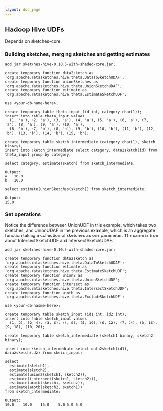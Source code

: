 ```yaml
---
layout: doc_page
---
```

<!--
    Licensed to the Apache Software Foundation (ASF) under one
    or more contributor license agreements.  See the NOTICE file
    distributed with this work for additional information
    regarding copyright ownership.  The ASF licenses this file
    to you under the Apache License, Version 2.0 (the
    "License"); you may not use this file except in compliance
    with the License.  You may obtain a copy of the License at

      http://www.apache.org/licenses/LICENSE-2.0

    Unless required by applicable law or agreed to in writing,
    software distributed under the License is distributed on an
    "AS IS" BASIS, WITHOUT WARRANTIES OR CONDITIONS OF ANY
    KIND, either express or implied.  See the License for the
    specific language governing permissions and limitations
    under the License.
-->
## Hadoop Hive UDFs

Depends on sketches-core.

### Building sketches, merging sketches and getting estimates

    add jar sketches-hive-0.10.5-with-shaded-core.jar;

    create temporary function data2sketch as 'org.apache.datasketches.hive.theta.DataToSketchUDAF';
    create temporary function unionSketches as 'org.apache.datasketches.hive.theta.UnionSketchUDAF';
    create temporary function estimate as 'org.apache.datasketches.hive.theta.EstimateSketchUDF';

    use <your-db-name-here>;

    create temporary table theta_input (id int, category char(1));
    insert into table theta_input values
      (1, 'a'), (2, 'a'), (3, 'a'), (4, 'a'), (5, 'a'), (6, 'a'), (7, 'a'), (8, 'a'), (9, 'a'), (10, 'a'),
      (6, 'b'), (7, 'b'), (8, 'b'), (9, 'b'), (10, 'b'), (11, 'b'), (12, 'b'), (13, 'b'), (14, 'b'), (15, 'b');

    create temporary table sketch_intermediate (category char(1), sketch binary);
    insert into sketch_intermediate select category, data2sketch(id) from theta_input group by category;

    select category, estimate(sketch) from sketch_intermediate;

    Output:
    a	10.0
    b	10.0

    select estimate(unionSketches(sketch)) from sketch_intermediate;

    Output:
    15.0

### Set operations

Notice the difference between UnionUDF in this example, which takes two sketches, and UnionUDAF in the previous example, which is an aggregate function taking a collection of sketches as one parameter. The same is true about IntersectSketchUDF and IntersectSketchUDAF.

    add jar sketches-hive-0.10.5-with-shaded-core.jar;

    create temporary function data2sketch as 'org.apache.datasketches.hive.theta.DataToSketchUDAF';
    create temporary function estimate as 'org.apache.datasketches.hive.theta.EstimateSketchUDF';
    create temporary function union2 as 'org.apache.datasketches.hive.theta.UnionSketchUDF';
    create temporary function intersect as 'org.apache.datasketches.hive.theta.IntersectSketchUDF';
    create temporary function anotb as 'org.apache.datasketches.hive.theta.ExcludeSketchUDF';

    use <your-db-nasme-here>;

    create temporary table sketch_input (id1 int, id2 int);
    insert into table sketch_input values
      (1, 2), (2, 4), (3, 6), (4, 8), (5, 10), (6, 12), (7, 14), (8, 16), (9, 18), (10, 20);

    create temporary table sketch_intermediate (sketch1 binary, sketch2 binary);

    insert into sketch_intermediate select data2sketch(id1), data2sketch(id2) from sketch_input;

    select
      estimate(sketch1),
      estimate(sketch2),
      estimate(union2(sketch1, sketch2)),
      estimate((intersect(sketch1, sketch2))),
      estimate(anotb(sketch1, sketch2)),
      estimate(anotb(sketch2, sketch1))
    from sketch_intermediate;

    Output:
    10.0	10.0	15.0	5.0	5.0	5.0
